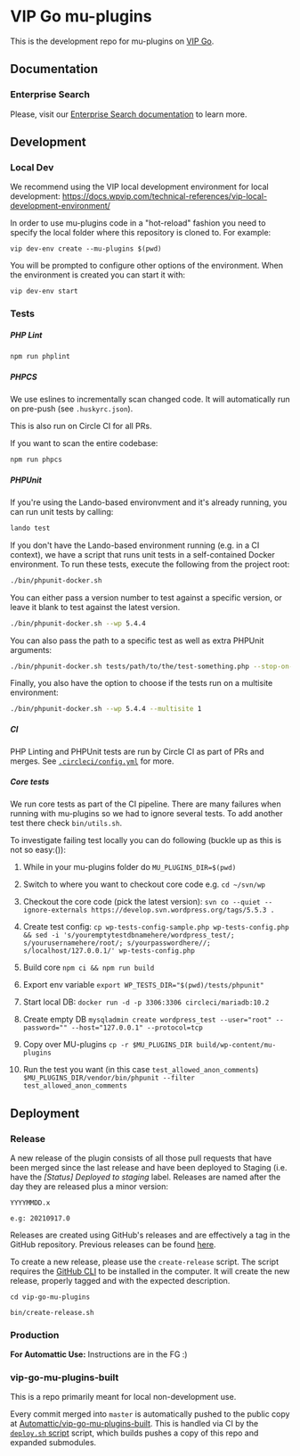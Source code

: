 # VIP Go mu-plugins

This is the development repo for mu-plugins on [VIP Go](https://wpvip.com/documentation/vip-go/).

## Documentation

### Enterprise Search

Please, visit our [Enterprise Search documentation](https://docs.wpvip.com/how-tos/vip-search/) to learn more.

## Development

### Local Dev

We recommend using the VIP local development environment for local development: https://docs.wpvip.com/technical-references/vip-local-development-environment/

In order to use mu-plugins code in a "hot-reload" fashion you need to specify the local folder where this repository is cloned to. For example:

```
vip dev-env create --mu-plugins $(pwd)
```

You will be prompted to configure other options of the environment. When the environment is created you can start it with:

```
vip dev-env start
```

### Tests

##### PHP Lint

```bash
npm run phplint
```

##### PHPCS

We use eslines to incrementally scan changed code. It will automatically run on pre-push (see `.huskyrc.json`).

This is also run on Circle CI for all PRs.

If you want to scan the entire codebase:

```bash
npm run phpcs
```

##### PHPUnit

If you're using the Lando-based environvment and it's already running, you can run unit tests by calling:

```bash
lando test
```

If you don't have the Lando-based environment running (e.g. in a CI context), we have a script that runs unit tests in a self-contained Docker environment. To run these tests, execute the following from the project root:

```bash
./bin/phpunit-docker.sh
```

You can either pass a version number to test against a specific version, or leave it blank to test against the latest version.

```bash
./bin/phpunit-docker.sh --wp 5.4.4
```

You can also pass the path to a specific test as well as extra PHPUnit arguments:

```bash
./bin/phpunit-docker.sh tests/path/to/the/test-something.php --stop-on-failure [...args]
```

Finally, you also have the option to choose if the tests run on a multisite environment:

```bash
./bin/phpunit-docker.sh --wp 5.4.4 --multisite 1
```

##### CI

PHP Linting and PHPUnit tests are run by Circle CI as part of PRs and merges. See [`.circleci/config.yml`](https://github.com/Automattic/vip-go-mu-plugins/blob/master/.circleci/config.yml) for more.

##### Core tests

We run core tests as part of the CI pipeline. There are many failures when running with mu-plugins so we had to ignore several tests. To add another test there check `bin/utils.sh`.

To investigate failing test locally you can do following (buckle up as this is not so easy:()):

1. While in your mu-plugins folder do `MU_PLUGINS_DIR=$(pwd)`

1. Switch to where you want to checkout core code e.g. `cd ~/svn/wp`

1. Checkout the core code (pick the latest version): `svn co --quiet --ignore-externals https://develop.svn.wordpress.org/tags/5.5.3 .`

1. Create test config: `cp wp-tests-config-sample.php wp-tests-config.php && sed -i 's/youremptytestdbnamehere/wordpress_test/; s/yourusernamehere/root/; s/yourpasswordhere//; s/localhost/127.0.0.1/' wp-tests-config.php`

1. Build core `npm ci && npm run build`

1. Export env variable `export WP_TESTS_DIR="$(pwd)/tests/phpunit"`

1. Start local DB: `docker run -d -p 3306:3306 circleci/mariadb:10.2`

1. Create empty DB `mysqladmin create wordpress_test --user="root" --password="" --host="127.0.0.1" --protocol=tcp`

1. Copy over MU-plugins `cp -r $MU_PLUGINS_DIR build/wp-content/mu-plugins`

1. Run the test you want (in this case `test_allowed_anon_comments`) `$MU_PLUGINS_DIR/vendor/bin/phpunit --filter test_allowed_anon_comments`

## Deployment

### Release

A new release of the plugin consists of all those pull requests that have been merged since the last release and have been deployed to Staging (i.e. have the _[Status] Deployed to staging_ label. Releases are named after the day they are released plus a minor version:

```
YYYYMMDD.x

e.g: 20210917.0
```

Releases are created using GitHub's releases and are effectively a tag in the GitHub repository. Previous releases can be found [here](https://github.com/Automattic/vip-go-mu-plugins/releases/).

To create a new release, please use the `create-release` script. The script requires the [GitHub CLI](https://github.com/cli/cli) to be installed in the computer. It will create the new release, properly tagged and with the expected description.

```
cd vip-go-mu-plugins

bin/create-release.sh
```

### Production

**For Automattic Use:** Instructions are in the FG :)

### vip-go-mu-plugins-built

This is a repo primarily meant for local non-development use.

Every commit merged into `master` is automatically pushed to the public copy at [Automattic/vip-go-mu-plugins-built](https://github.com/Automattic/vip-go-mu-plugins-built/). This is handled via CI by the [`deploy.sh` script](https://github.com/Automattic/vip-go-mu-plugins/blob/master/ci/deploy.sh) script, which builds pushes a copy of this repo and expanded submodules.
